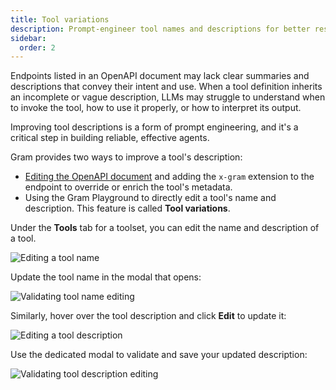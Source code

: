 ```yaml
---
title: Tool variations
description: Prompt-engineer tool names and descriptions for better results
sidebar:
  order: 2
---
```


Endpoints listed in an OpenAPI document may lack clear summaries and descriptions that convey their intent and use. When a tool definition inherits an incomplete or vague description, LLMs may struggle to understand when to invoke the tool, how to use it properly, or how to interpret its output.

Improving tool descriptions is a form of prompt engineering, and it's a critical step in building reliable, effective agents.

Gram provides two ways to improve a tool's description:

- [Editing the OpenAPI document](concepts/tool-sources#optimizing-openapi-documents) and adding the `x-gram` extension to the endpoint to override or enrich the tool's metadata.
- Using the Gram Playground to directly edit a tool's name and description. This feature is called **Tool variations**.

Under the **Tools** tab for a toolset, you can edit the name and description of a tool.

![Editing a tool name](/img/concepts/tool-variations/editing-tool-name.png)

Update the tool name in the modal that opens:

![Validating tool name editing](/img/concepts/tool-variations/validating-tool-name-editing.png)

Similarly, hover over the tool description and click **Edit** to update it:

![Editing a tool description](/img/concepts/tool-variations/editing-tool-description.png)

Use the dedicated modal to validate and save your updated description:

![Validating tool description editing](/img/concepts/tool-variations/validating-tool-description-editing.png)
